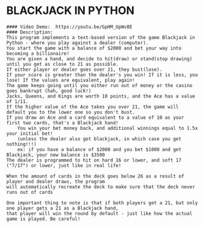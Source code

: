# BLACKJACK IN PYTHON
    #### Video Demo:  https://youtu.be/GpHM_UpWv8E
    #### Description:
    This program implements a text-based version of the game Blackjack in Python - where you play against a dealer (computer).
    You start the game with a balance of $2000 and bet your way into becoming a billionaire!
    You are given a hand, and decide to hit(draw) or stand(stop drawing) until you get as close to 21 as possible.
    If either player or dealer goes over 21, they bust(lose).
    If your score is greater than the dealer's you win! If it is less, you lose! If the values are equivalent, play again!
    The game keeps going until you either run out of money or the casino goes bankrupt (hah, good luck!)
    Jacks, Queens, and Kings are worth 10 points, and the Ace has a value of 1/11.
    If the higher value of the Ace takes you over 21, the game will default you to the lower one so you don't bust.
    If you draw an Ace and a card equivalent to a value of 10 as your first two cards, that's a Blackjack hand!
        You win your bet money back, and additional winnings equal to 1.5x your initial bet!
        (unless the dealer also got blackjack, in which case you get nothing!!!)
        ex: if you have a balance of $2000 and you bet $1000 and get Blackjack, your new balance is $3500
    The dealer is programmed to hit on hard 16 or lower, and soft 17 ("7/17") or lower, just like in real life!

    When the amount of cards in the deck goes below 26 as a result of player and dealer draws, the program
    will automatically recreate the deck to make sure that the deck never runs out of cards

    One important thing to note is that if both players get a 21, but only one player gets a 21 as a Blackjack hand,
    that player will win the round by default - just like how the actual game is played. Be careful!
